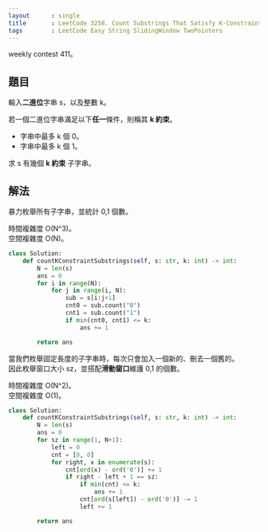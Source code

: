 ```yaml
---
layout      : single
title       : LeetCode 3258. Count Substrings That Satisfy K-Constraint I
tags        : LeetCode Easy String SlidingWindow TwoPointers
---
```

weekly contest 411。  

## 題目

輸入**二進位**字串 s，以及整數 k。  

若一個二進位字串滿足以下**任一**條件，則稱其 **k 約束**。  

- 字串中最多 k 個 0。  
- 字串中最多 k 個 1。  

求 s 有幾個 **k 約束** 子字串。  

## 解法

暴力枚舉所有子字串，並統計 0,1 個數。  

時間複雜度 O(N^3)。  
空間複雜度 O(N)。  

```python
class Solution:
    def countKConstraintSubstrings(self, s: str, k: int) -> int:
        N = len(s)
        ans = 0
        for i in range(N):
            for j in range(i, N):
                sub = s[i:j+1]
                cnt0 = sub.count("0")
                cnt1 = sub.count("1")
                if min(cnt0, cnt1) <= k:
                    ans += 1

        return ans
```

當我們枚舉固定長度的子字串時，每次只會加入一個新的、刪去一個舊的。  
因此枚舉窗口大小 sz，並搭配**滑動窗口**維護 0,1 的個數。  

時間複雜度 O(N^2)。  
空間複雜度 O(1)。  

```python
class Solution:
    def countKConstraintSubstrings(self, s: str, k: int) -> int:
        N = len(s)
        ans = 0
        for sz in range(1, N+1):
            left = 0
            cnt = [0, 0]
            for right, x in enumerate(s):
                cnt[ord(x) - ord('0')] += 1
                if right - left + 1 == sz:
                    if min(cnt) <= k:
                        ans += 1
                    cnt[ord(s[left]) - ord('0')] -= 1
                    left += 1

        return ans
```
